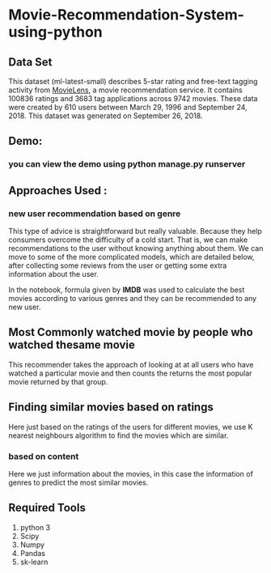 # Movie-Recommendation-System-using-python

## Data Set 
This dataset (ml-latest-small) describes 5-star rating and free-text tagging activity from [MovieLens](http://movielens.org), a movie recommendation service. It contains 100836 ratings and 3683 tag applications across 9742 movies. These data were created by 610 users between March 29, 1996 and September 24, 2018. This dataset was generated on September 26, 2018.

## Demo:
### you can view the demo using python manage.py runserver

 
## Approaches Used :
### new user recommendation based on genre
This type of advice is straightforward but really valuable. Because they help consumers overcome the difficulty of a cold start. That is, we can make recommendations to the user without knowing anything about them. We can move to some of the more complicated models, which are detailed below, after collecting some reviews from the user or getting some extra information about the user.

In the notebook, formula given by **IMDB** was used to calculate the best movies according to various genres and they can be recommended to any new user.

## Most Commonly watched movie by people who watched thesame movie
This recommender takes the approach of looking at at all users who have watched a particular movie and then counts the returns the most popular movie returned by that group.

## Finding similar movies based on ratings
Here just based on the ratings of the users for different movies, we use K nearest neighbours algorithm to find the movies which are similar.

### based on content
Here we just information about the movies, in this case the information of genres to predict the most similar movies.



## Required Tools
1. python 3
2. Scipy
3. Numpy
4. Pandas
5. sk-learn

